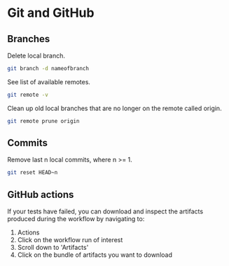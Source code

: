 


# Git and GitHub

## Branches

Delete local branch.


```bash
git branch -d nameofbranch
```

See list of available remotes.


```bash
git remote -v
```

Clean up old local branches that are no longer on the remote called origin.


```bash
git remote prune origin
```

## Commits

Remove last n local commits, where n >= 1.


```bash
git reset HEAD~n
```


## GitHub actions

If your tests have failed, you can download and inspect the artifacts produced
during the workflow by navigating to:

1. Actions
1. Click on the workflow run of interest
1. Scroll down to 'Artifacts'
1. Click on the bundle of artifacts you want to download
